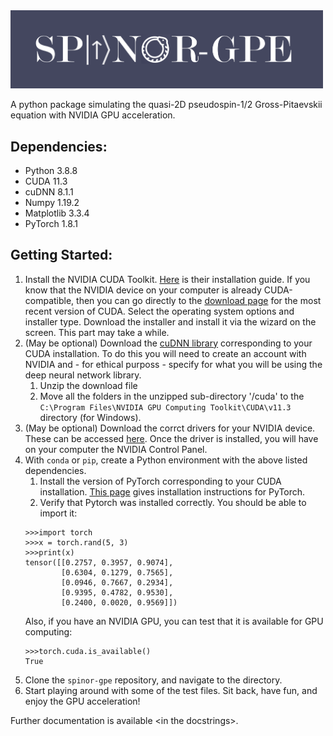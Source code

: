 <img src="docs/_static/test_logo.png" width="500px">

A python package simulating the quasi-2D pseudospin-1/2 Gross-Pitaevskii equation with NVIDIA GPU acceleration.

## Dependencies:
* Python      3.8.8
* CUDA        11.3
* cuDNN       8.1.1
* Numpy       1.19.2
* Matplotlib  3.3.4
* PyTorch     1.8.1


## Getting Started:
1. Install the NVIDIA CUDA Toolkit. [Here](https://docs.nvidia.com/cuda/cuda-installation-guide-microsoft-windows/index.html) is their installation guide. If you know that the NVIDIA device on your computer is already CUDA-compatible, then you can go directly to the [download page](https://developer.nvidia.com/cuda-downloads) for the most recent version of CUDA. Select the operating system options and installer type. Download the installer and install it via the wizard on the screen. This part may take a while.
1. (May be optional) Download the [cuDNN library](https://developer.nvidia.com/cudnn) corresponding to your CUDA installation. To do this you will need to create an account with NVIDIA and - for ethical purposs - specify for what you will be using the deep neural network library.
    1. Unzip the download file
    1. Move all the folders in the unzipped sub-directory '/cuda' to the `C:\Program Files\NVIDIA GPU Computing Toolkit\CUDA\v11.3` directory (for Windows).
1. (May be optional) Download the corrct drivers for your NVIDIA device. These can be accessed [here](https://www.nvidia.com/Download/index.aspx). Once the driver is installed, you will have on your computer the NVIDIA Control Panel.
1. With `conda` or `pip`, create a Python environment with the above listed dependencies.
    1. Install the version of PyTorch corresponding to your CUDA installation. [This page](https://pytorch.org/get-started/locally/) gives installation instructions for PyTorch.
    1. Verify that Pytorch was installed correctly. You should be able to import it:
    ```
    >>>import torch
    >>>x = torch.rand(5, 3)
    >>>print(x)
    tensor([[0.2757, 0.3957, 0.9074],
            [0.6304, 0.1279, 0.7565],
            [0.0946, 0.7667, 0.2934],
            [0.9395, 0.4782, 0.9530],
            [0.2400, 0.0020, 0.9569]])
    ```
    Also, if you have an NVIDIA GPU, you can test that it is available for GPU computing:
    ```
    >>>torch.cuda.is_available()
    True
    ```
1. Clone the `spinor-gpe` repository, and navigate to the directory.
1. Start playing around with some of the test files. Sit back, have fun, and enjoy the GPU acceleration!

Further documentation is available \<in the docstrings\>.